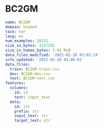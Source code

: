 # BC2GM
 
<!-- MARKDOWN-AUTO-DOCS:START (CODE:src=../../../../ekorpkit/resources/datasets/t5/BC2GM.yaml) -->
<!-- The below code snippet is automatically added from ../../../../ekorpkit/resources/datasets/t5/BC2GM.yaml -->
```yaml
name: BC2GM
domain: biomed
task: ner
lang: en
num_examples: 20131
size_in_bytes: 3157292
size_in_human_bytes: 3.01 MiB
data_files_modified: '2022-02-26 03:02:14'
info_updated: '2022-02-26 03:06:01'
data_files:
  train: BC2GM-train.csv
  dev: BC2GM-dev.csv
  test: BC2GM-test.csv
features:
  columns:
    id: id
    text: input_text
  data:
    id: int
    prefix: str
    input_text: str
    target_text: str
```
<!-- MARKDOWN-AUTO-DOCS:END -->

